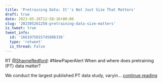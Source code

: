 ```yaml
---
title: 'Pretraining Data: It''s Not Just Size That Matters'
draft: true
date: 2023-05-26T12:58:16+00:00
slug: '202305261258-pretraining-data-size-matters'
is_tweet: true
tweet_info:
  id: '1661975015745806336'
  type: 'retweet'
  is_thread: False
---
```




RT [@ShayneRedford](https://x.com/ShayneRedford): #NewPaperAlert When and where does pretraining (PT) data matter?

We conduct the largest published PT data study, varyin… [continue reading](https://x.com/sytelus/status/1661975015745806336)
